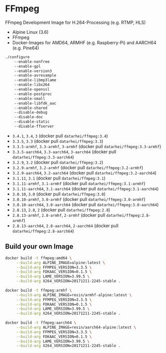 # FFmpeg
FFmpeg Development Image for H.264-Processing (e.g. RTMP, HLS)

* Alpine Linux (3.6)
* FFmpeg
* Docker-Images for AMD64, ARMHF (e.g. Raspberry-Pi) and AARCH64 (e.g. Pine64)

```sh
./configure
    --enable-nonfree
    --enable-gpl
    --enable-version3
    --enable-avresample
    --enable-libmp3lame
    --enable-libx264
    --enable-openssl
    --enable-postproc
    --enable-small
    --enable-libfdk_aac
    --enable-shared
    --disable-debug
    --disable-doc
    --disable-static
    --disable-ffserver
```

* `3.4.1`, `3.4`, `3` (docker pull `datarhei/ffmpeg:3.4`)  
* `3.3.5`, `3.3` (docker pull `datarhei/ffmpeg:3.3`)
* `3.3.5-armhf`, `3.3-armhf`, `3-armhf` (docker pull `datarhei/ffmpeg:3.3-armhf`)
* `3.3.5-aarch64`, `3.3-aarch64`, `3-aarch64` (docker pull `datarhei/ffmpeg:3.3-aarch64`)
* `3.2.9`, `3.2` (docker pull `datarhei/ffmpeg:3.2`)
* `3.2.9-armhf`, `3.2-armhf` (docker pull `datarhei/ffmpeg:3.2-armhf`)
* `3.2.9-aarch64`, `3.2-aarch64` (docker pull `datarhei/ffmpeg:3.2-aarch64`)
* `3.1.11`, `3.1` (docker pull `datarhei/ffmpeg:3.1`)
* `3.1.11-armhf`, `3.1-armhf` (docker pull `datarhei/ffmpeg:3.1-armhf`)
* `3.1.11-aarch64`, `3.1-aarch64` (docker pull `datarhei/ffmpeg:3.1-aarch64`)
* `3.0.10`, `3.0` (docker pull `datarhei/ffmpeg:3.0`)
* `3.0.10-armhf`, `3.0-armhf` (docker pull `datarhei/ffmpeg:3.0-armhf`)
* `3.0.10-aarch64`, `3.0-aarch64` (docker pull `datarhei/ffmpeg:3.0-aarch64`)
* `2.8.13`, `2.8`, `2` (docker pull `datarhei/ffmpeg:2.8`)
* `2.8.13-armhf`, `2.8-armhf`, `2-armhf` (docker pull `datarhei/ffmpeg:2.8-armhf`) 
* `2.8.13-aarch64`, `2.8-aarch64`, `2-aarch64` (docker pull `datarhei/ffmpeg:2.8-aarch64`) 

## Build your own Image

```sh
docker build -t ffmpeg:amd64 \
     --build-arg ALPINE_IMAGE=alpine:latest \
     --build-arg FFMPEG_VERSION=3.3.5 \
     --build-arg FDKAAC_VERSION=0.1.5 \
     --build-arg LAME_VERSION=3.99.5 \
     --build-arg X264_VERSION=20171211-2245-stable .
             
docker build -t ffmpeg:armhf \
     --build-arg ALPINE_IMAGE=resin/armhf-alpine:latest \
     --build-arg FFMPEG_VERSION=3.3.5 \
     --build-arg FDKAAC_VERSION=0.1.5 \
     --build-arg LAME_VERSION=3.99.5 \
     --build-arg X264_VERSION=20171211-2245-stable .
             
docker build -t ffmpeg:aarch64 \
     --build-arg ALPINE_IMAGE=resin/aarch64-alpine:latest \
     --build-arg FFMPEG_VERSION=3.3.5 \
     --build-arg FDKAAC_VERSION=0.1.5 \
     --build-arg LAME_VERSION=3.99.5 \
     --build-arg X264_VERSION=20171211-2245-stable .
```